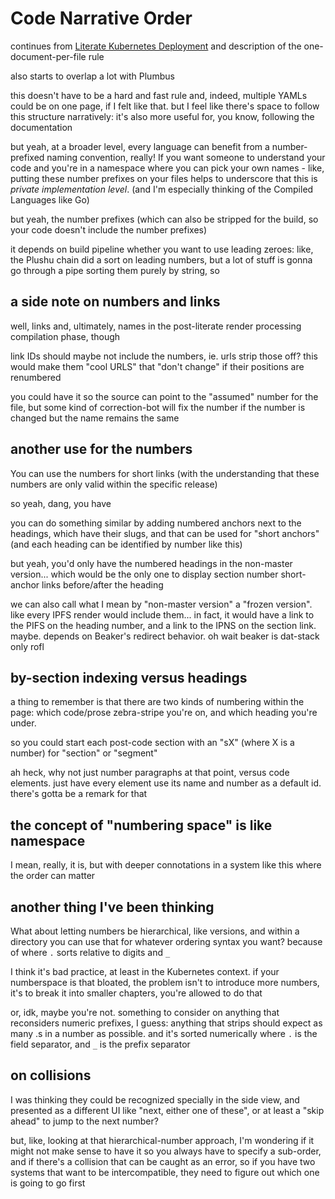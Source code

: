 # Code Narrative Order

continues from [Literate Kubernetes Deployment](e5279bab-da4a-49b9-91ef-514ec2934c05.md) and description of the one-document-per-file rule

also starts to overlap a lot with Plumbus

this doesn't have to be a hard and fast rule and, indeed, multiple YAMLs could be on one page, if I felt like that. but I feel like there's space to follow this structure narratively: it's also more useful for, you know, following the documentation

but yeah, at a broader level, every language can benefit from a number-prefixed naming convention, really! If you want someone to understand your code and you're in a namespace where you can pick your own names - like, putting these number prefixes on your files helps to underscore that this is *private implementation level*. (and I'm especially thinking of the Compiled Languages like Go)

but yeah, the number prefixes (which can also be stripped for the build, so your code doesn't include the number prefixes)

it depends on build pipeline whether you want to use leading zeroes: like, the Plushu chain did a sort on leading numbers, but a lot of stuff is gonna go through a pipe sorting them purely by string, so

## a side note on numbers and links

well, links and, ultimately, names in the post-literate render processing compilation phase, though

link IDs should maybe not include the numbers, ie. urls strip those off? this would make them "cool URLS" that "don't change" if their positions are renumbered

you could have it so the source can point to the "assumed" number for the file, but some kind of correction-bot will fix the number if the number is changed but the name remains the same

## another use for the numbers

You can use the numbers for short links (with the understanding that these numbers are only valid within the specific release)

so yeah, dang, you have

you can do something similar by adding numbered anchors next to the headings, which have their slugs, and that can be used for "short anchors" (and each heading can be identified by number like this)

but yeah, you'd only have the numbered headings in the non-master version... which would be the only one to display section number short-anchor links before/after the heading

we can also call what I mean by "non-master version" a "frozen version". like every IPFS render would include them... in fact, it would have a link to the PIFS on the heading number, and a link to the IPNS on the section link. maybe. depends on Beaker's redirect behavior. oh wait beaker is dat-stack only rofl

## by-section indexing versus headings

a thing to remember is that there are two kinds of numbering within the page: which code/prose zebra-stripe you're on, and which heading you're under.

so you could start each post-code section with an "sX" (where X is a number) for "section" or "segment"

ah heck, why not just number paragraphs at that point, versus code elements. just have every element use its name and number as a default id. there's gotta be a remark for that

## the concept of "numbering space" is like namespace

I mean, really, it is, but with deeper connotations in a system like this where the order can matter

## another thing I've been thinking

What about letting numbers be hierarchical, like versions, and within a directory you can use that for whatever ordering syntax you want? because of where `.` sorts relative to digits and `_`

I think it's bad practice, at least in the Kubernetes context. if your numberspace is that bloated, the problem isn't to introduce more numbers, it's to break it into smaller chapters, you're allowed to do that

or, idk, maybe you're not. something to consider on anything that reconsiders numeric prefixes, I guess: anything that strips should expect as many .s in a number as possible. and it's sorted numerically where `.` is the field separator, and `_` is the prefix separator

## on collisions

I was thinking they could be recognized specially in the side view, and presented as a different UI like "next, either one of these", or at least a "skip ahead" to jump to the next number?

but, like, looking at that hierarchical-number approach, I'm wondering if it might not make sense to have it so you always have to specify a sub-order, and if there's a collision that can be caught as an error, so if you have two systems that want to be intercompatible, they need to figure out which one is going to go first
